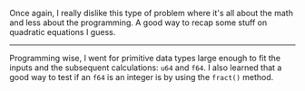 Once again, I really dislike this type of problem where it's all about the math
and less about the programming. A good way to recap some stuff on quadratic
equations I guess.

---

Programming wise, I went for primitive data types large enough to fit the
inputs and the subsequent calculations: `u64` and `f64`. I also learned that a
good way to test if an `f64` is an integer is by using the `fract()` method.
